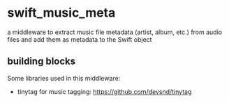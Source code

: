 # swift_music_meta

a middleware to extract music file metadata (artist, album, etc.) from audio files and add them as metadata to the Swift object

## building blocks
Some libraries used in this middleware:
* tinytag for music tagging: https://github.com/devsnd/tinytag
